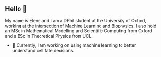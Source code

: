 ## Hello 👋

My name is Elene and I am a DPhil student at the University of Oxford, working at the intersection of Machine Learning and Biophysics. I also hold an MSc in Mathematical Modelling and Scientific Computing from Oxford and a BSc in Theoretical Physics from UCL.

- 🔭 Currently, I am working on using machine learning to better understand cell fate decisions.

<!--
**EleneLomi/EleneLomi** is a ✨ _special_ ✨ repository because its `README.md` (this file) appears on your GitHub profile.

Here are some ideas to get you started:

- 🔭 I’m currently working on ...
- 🌱 I’m currently learning ...
- 👯 I’m looking to collaborate on ...
- 🤔 I’m looking for help with ...
- 💬 Ask me about ...
- 📫 How to reach me: ...
- 😄 Pronouns: ...
- ⚡ Fun fact: ...
-->
